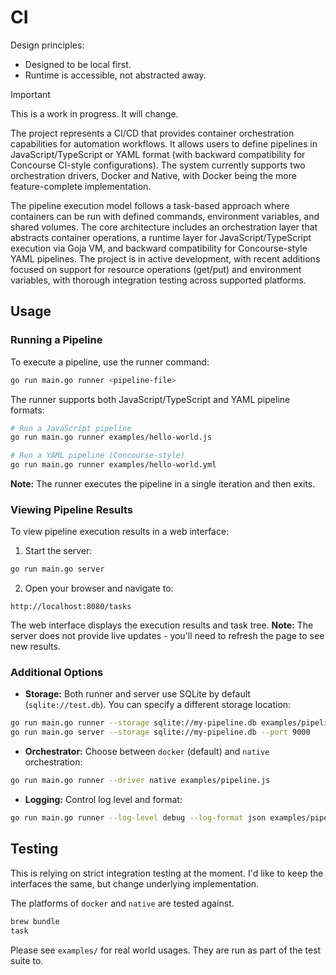 # CI

Design principles:

- Designed to be local first.
- Runtime is accessible, not abstracted away.

<!-- deno-fmt-ignore-start -->
> [!IMPORTANT]
> This is a work in progress. It will change.
<!-- deno-fmt-ignore-end -->

The project represents a CI/CD that provides container orchestration
capabilities for automation workflows. It allows users to define pipelines in
JavaScript/TypeScript or YAML format (with backward compatibility for Concourse
CI-style configurations). The system currently supports two orchestration
drivers, Docker and Native, with Docker being the more feature-complete
implementation.

The pipeline execution model follows a task-based approach where containers can
be run with defined commands, environment variables, and shared volumes. The
core architecture includes an orchestration layer that abstracts container
operations, a runtime layer for JavaScript/TypeScript execution via Goja VM, and
backward compatibility for Concourse-style YAML pipelines. The project is in
active development, with recent additions focused on support for resource
operations (get/put) and environment variables, with thorough integration
testing across supported platforms.

## Usage

### Running a Pipeline

To execute a pipeline, use the runner command:

```bash
go run main.go runner <pipeline-file>
```

The runner supports both JavaScript/TypeScript and YAML pipeline formats:

```bash
# Run a JavaScript pipeline
go run main.go runner examples/hello-world.js

# Run a YAML pipeline (Concourse-style)
go run main.go runner examples/hello-world.yml
```

**Note:** The runner executes the pipeline in a single iteration and then exits.

### Viewing Pipeline Results

To view pipeline execution results in a web interface:

1. Start the server:

```bash
go run main.go server
```

2. Open your browser and navigate to:

```
http://localhost:8080/tasks
```

The web interface displays the execution results and task tree. **Note:** The
server does not provide live updates - you'll need to refresh the page to see
new results.

### Additional Options

- **Storage:** Both runner and server use SQLite by default
  (`sqlite://test.db`). You can specify a different storage location:

```bash
go run main.go runner --storage sqlite://my-pipeline.db examples/pipeline.js
go run main.go server --storage sqlite://my-pipeline.db --port 9000
```

- **Orchestrator:** Choose between `docker` (default) and `native`
  orchestration:

```bash
go run main.go runner --driver native examples/pipeline.js
```

- **Logging:** Control log level and format:

```bash
go run main.go runner --log-level debug --log-format json examples/pipeline.js
```

## Testing

This is relying on strict integration testing at the moment. I'd like to keep
the interfaces the same, but change underlying implementation.

The platforms of `docker` and `native` are tested against.

```bash
brew bundle
task
```

Please see `examples/` for real world usages. They are run as part of the test
suite to.
